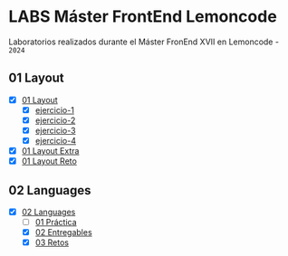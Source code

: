 # LABS Máster FrontEnd Lemoncode

Laboratorios realizados durante el Máster FronEnd XVII en Lemoncode - `2024`  

## 01 Layout
- [x] [01 Layout](./01-layout/)
  - [x] [ejercicio-1](./01-layout/ejercicio-1/)
  - [x] [ejercicio-2](./01-layout/ejercicio-2/)
  - [x] [ejercicio-3](./01-layout/ejercicio-3/)
  - [x] [ejercicio-4](./01-layout/ejercicio-4/)
- [x] [01 Layout Extra](./01-layout-extra/)
- [x] [01 Layout Reto](./01-layout-reto/)

## 02 Languages

- [x] [02 Languages](./02-languages/)
  - [ ] [01 Práctica](./02-languages/src/01-practica/)
  - [x] [02 Entregables](./02-languages/src/02-entregables/)
  - [x] [03 Retos](./02-languages/src/03-retos/)  
